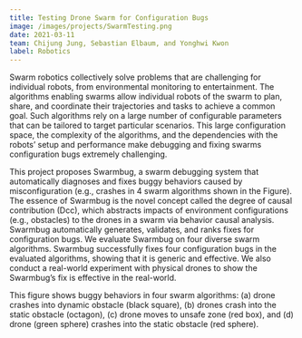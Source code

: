 ```yaml
---
title: Testing Drone Swarm for Configuration Bugs
image: /images/projects/SwarmTesting.png
date: 2021-03-11
team: Chijung Jung, Sebastian Elbaum, and Yonghwi Kwon
label: Robotics
---
```


Swarm robotics collectively solve problems that are challenging for individual robots, from environmental monitoring to entertainment. The algorithms enabling swarms allow individual robots of the swarm to plan, share, and coordinate their trajectories and tasks to achieve a common goal. Such algorithms rely on a large number of configurable parameters that can be tailored to target particular scenarios. This large configuration space, the complexity of the algorithms, and the dependencies with the robots’ setup and performance make debugging and fixing swarms configuration bugs extremely challenging.

This project proposes Swarmbug, a swarm debugging system that automatically diagnoses and fixes buggy behaviors caused by misconfiguration (e.g., crashes in 4 swarm algorithms shown in the Figure). The essence of Swarmbug is the novel concept called the degree of causal contribution (Dcc), which abstracts impacts of environment configurations (e.g., obstacles) to the drones in a swarm via behavior causal analysis. Swarmbug automatically generates, validates, and ranks fixes for configuration bugs. We evaluate Swarmbug on four diverse swarm algorithms. Swarmbug successfully fixes four configuration bugs in the evaluated algorithms, showing that it is generic and effective. We also conduct a real-world experiment with physical drones to show the Swarmbug’s fix is effective in the real-world.

This figure shows buggy behaviors in four swarm algorithms: (a) drone crashes into dynamic obstacle (black square), (b) drones crash into the static obstacle (octagon), (c) drone moves to unsafe zone (red box), and (d) drone (green sphere) crashes into the static obstacle (red sphere).
